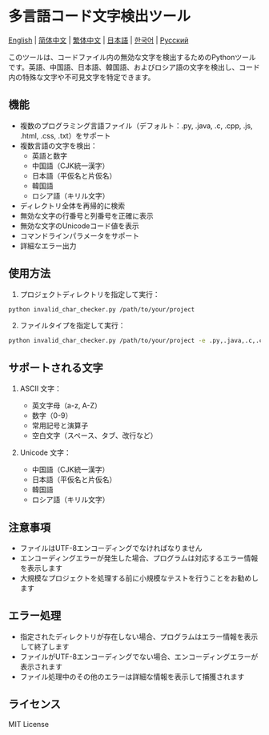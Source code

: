 # 多言語コード文字検出ツール

[English](README.md) | [简体中文](README_zh.md) | [繁体中文](README_zh_TW.md) | [日本語](README_ja.md) | [한국어](README_ko.md) | [Русский](README_ru.md)

このツールは、コードファイル内の無効な文字を検出するためのPythonツールです。英語、中国語、日本語、韓国語、およびロシア語の文字を検出し、コード内の特殊な文字や不可見文字を特定できます。

## 機能

- 複数のプログラミング言語ファイル（デフォルト：.py, .java, .c, .cpp, .js, .html, .css, .txt）をサポート
- 複数言語の文字を検出：
  - 英語と数字
  - 中国語（CJK統一漢字）
  - 日本語（平仮名と片仮名）
  - 韓国語
  - ロシア語（キリル文字）
- ディレクトリ全体を再帰的に検索
- 無効な文字の行番号と列番号を正確に表示
- 無効な文字のUnicodeコード値を表示
- コマンドラインパラメータをサポート
- 詳細なエラー出力

## 使用方法

1. プロジェクトディレクトリを指定して実行：
```bash
python invalid_char_checker.py /path/to/your/project
```

2. ファイルタイプを指定して実行：
```bash
python invalid_char_checker.py /path/to/your/project -e .py,.java,.c,.cpp,.js,.html,.css,.txt
```

## サポートされる文字

1. ASCII 文字：
   - 英文字母（a-z, A-Z）
   - 数字（0-9）
   - 常用記号と演算子
   - 空白文字（スペース、タブ、改行など）

2. Unicode 文字：
   - 中国語（CJK統一漢字）
   - 日本語（平仮名と片仮名）
   - 韓国語
   - ロシア語（キリル文字）

## 注意事項

- ファイルはUTF-8エンコーディングでなければなりません
- エンコーディングエラーが発生した場合、プログラムは対応するエラー情報を表示します
- 大規模なプロジェクトを処理する前に小規模なテストを行うことをお勧めします

## エラー処理

- 指定されたディレクトリが存在しない場合、プログラムはエラー情報を表示して終了します
- ファイルがUTF-8エンコーディングでない場合、エンコーディングエラーが表示されます
- ファイル処理中のその他のエラーは詳細な情報を表示して捕獲されます

## ライセンス

MIT License


    